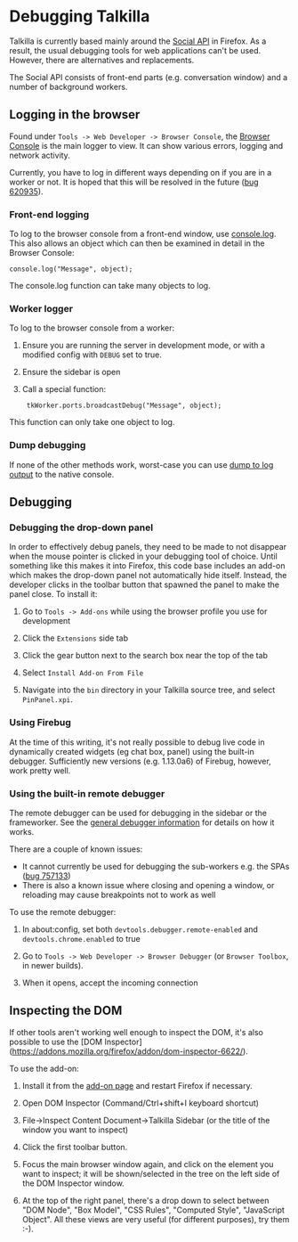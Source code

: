 # Debugging Talkilla

Talkilla is currently based mainly around the [Social API](https://developer.mozilla.org/docs/Social_API) in Firefox. As a result, the usual debugging tools for web applications can't be used. However, there are alternatives and replacements.

The Social API consists of front-end parts (e.g. conversation window) and a number of background workers.

## Logging in the browser

Found under `Tools -> Web Developer -> Browser Console`, the [Browser Console](https://developer.mozilla.org/docs/Tools/Browser_Console) is the main logger to view. It can show various errors, logging and network activity.

Currently, you have to log in different ways depending on if you are in a worker or not. It is hoped that this will be resolved in the future ([bug 620935](https://bugzilla.mozilla.org/show_bug.cgi?id=620935)).

### Front-end logging

To log to the browser console from a front-end window, use [console.log](https://developer.mozilla.org/docs/Web/API/console.log). This also allows an object which can then be examined in detail in the Browser Console:

    console.log("Message", object);

The console.log function can take many objects to log.

### Worker logger

To log to the browser console from a worker:

1. Ensure you are running the server in development mode, or with a modified config with `DEBUG` set to true.

2. Ensure the sidebar is open

3. Call a special function:

        tkWorker.ports.broadcastDebug("Message", object);

This function can only take one object to log.

### Dump debugging

If none of the other methods work, worst-case you can use [dump to log output](https://developer.mozilla.org/docs/Debugging_JavaScript#dump.28.29) to the native console.

## Debugging

### Debugging the drop-down panel

In order to effectively debug panels, they need to be made to not disappear
when the mouse pointer is clicked in your debugging tool of choice.  Until
something like this makes it into Firefox, this code base includes an add-on
which makes the drop-down panel not automatically hide itself.  Instead, the
developer clicks in the toolbar button that spawned the panel to make the panel
close.  To install it:

1. Go to `Tools -> Add-ons` while using the browser profile you use for
development

2. Click the `Extensions` side tab

3. Click the gear button next to the search box near the top of the tab

4. Select `Install Add-on From File`

5. Navigate into the `bin` directory in your Talkilla source tree,
and select `PinPanel.xpi`.

### Using Firebug

At the time of this writing, it's not really possible to debug live code in
dynamically created widgets (eg chat box, panel) using the built-in debugger.
Sufficiently new versions (e.g. 1.13.0a6) of Firebug, however,
work pretty well.

### Using the built-in remote debugger

The remote debugger can be used for debugging in the sidebar or the frameworker. See the [general debugger information](https://developer.mozilla.org/docs/Tools/Debugger) for details on how it works.

There are a couple of known issues:

* It cannot currently be used for debugging the sub-workers e.g. the SPAs ([bug 757133](https://bugzilla.mozilla.org/show_bug.cgi?id=757133))
* There is also a known issue where closing and opening a window, or reloading may cause breakpoints not to work as well

To use the remote debugger:

1. In about:config, set both `devtools.debugger.remote-enabled` and `devtools.chrome.enabled` to true

2. Go to `Tools -> Web Developer -> Browser Debugger` (or `Browser Toolbox`,
in newer builds).

3. When it opens, accept the incoming connection

## Inspecting the DOM

If other tools aren't working well enough to inspect the DOM, it's also
possible to use the [DOM Inspector]
(https://addons.mozilla.org/firefox/addon/dom-inspector-6622/).

To use the add-on:

1. Install it from the [add-on page](https://addons.mozilla.org/firefox/addon/dom-inspector-6622/) and restart Firefox if necessary.

2. Open DOM Inspector (Command/Ctrl+shift+I keyboard shortcut)

3. File->Inspect Content Document->Talkilla Sidebar (or the title of the window you want to inspect)

4. Click the first toolbar button.

5. Focus the main browser window again, and click on the element you want to inspect; it will be shown/selected in the tree on the left side of the DOM Inspector window.

6. At the top of the right panel, there's a drop down to select between "DOM Node", "Box Model", "CSS Rules", "Computed Style", "JavaScript Object". All these views are very useful (for different purposes), try them :-).
